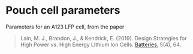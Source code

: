 # Pouch cell parameters

Parameters for an A123 LFP cell, from the paper

> Lain, M. J., Brandon, J., & Kendrick, E. (2019). Design Strategies for High Power vs. High Energy Lithium Ion Cells. [Batteries](https://doi.org/10.3390/batteries5040064), 5(4), 64.
